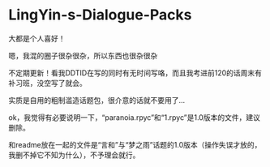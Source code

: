 # LingYin-s-Dialogue-Packs
大都是个人喜好！

嗯，我混的圈子很杂很杂，所以东西也很杂很杂

不定期更新！看我DDTID在写的同时有无时间写咯，而且我考进前120的话周末有补习班，没空写了就会。

实质是自用的粗制滥造话题包，很介意的话就不要用了...

ok，我觉得有必要说明一下，“paranoia.rpyc”和“1.rpyc”是1.0版本的文件，建议删除。

和readme放在一起的文件是“言和”与“梦之雨”话题的1.0版本（操作失误才放的，我删不掉它不知为什么），不予理会就行。
